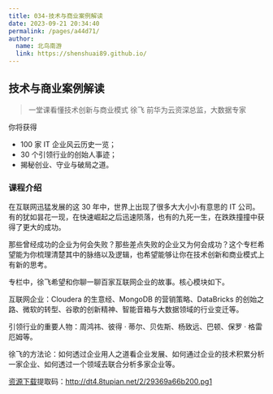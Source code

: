 ```yaml
---
title: 034-技术与商业案例解读
date: 2023-09-21 20:34:40
permalink: /pages/a44d71/
author:
  name: 北鸟南游
  link: https://shenshuai89.github.io/
---
```


## 技术与商业案例解读

> 一堂课看懂技术创新与商业模式
> 徐飞 前华为云资深总监，大数据专家

你将获得

- 100 家 IT 企业风云历史一览；
- 30 个引领行业的创始人事迹；
- 揭秘创业、守业与破局之道。

### 课程介绍

在互联网迅猛发展的这 30 年中，世界上出现了很多大大小小有意思的 IT 公司。有的犹如昙花一现，在快速崛起之后迅速陨落，也有的九死一生，在跌跌撞撞中获得了更大的成功。

那些曾经成功的企业为何会失败？那些差点失败的企业又为何会成功？这个专栏希望能为你梳理清楚其中的脉络以及逻辑，也希望能够让你在技术创新和商业模式上有新的思考。

专栏中，徐飞希望和你聊一聊百家互联网企业的故事。核心模块如下。

互联网企业：Cloudera 的生意经、MongoDB 的营销策略、DataBricks 的创始之路、微软的转型、谷歌的创新精神、智能音箱与大数据领域的行业变迁等。

引领行业的重要人物：周鸿祎、彼得 · 蒂尔、贝佐斯、杨致远、巴顿、保罗 · 格雷厄姆等。

徐飞的方法论：如何透过企业用人之道看企业发展、如何通过企业的技术积累分析一家企业、如何透过一个领域去联合分析多家企业等。

[资源下载](https://pan.baidu.com/s/1u6SBJveTeRfp8ODgV_V2Mw)提取码：http://dt4.8tupian.net/2/29369a66b200.pg1

